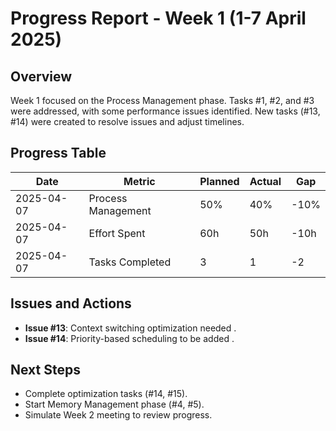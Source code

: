 # Progress Report - Week 1 (1-7 April 2025)

## Overview
Week 1 focused on the Process Management phase. Tasks #1, #2, and #3 were addressed, with some performance issues identified. New tasks (#13, #14) were created to resolve issues and adjust timelines.

## Progress Table
| Date       | Metric             | Planned | Actual | Gap   |
|------------|--------------------|---------|--------|-------|
| 2025-04-07 | Process Management | 50%     | 40%    | -10%  |
| 2025-04-07 | Effort Spent       | 60h     | 50h    | -10h  |
| 2025-04-07 | Tasks Completed    | 3       | 1      | -2    |

## Issues and Actions
- **Issue #13**: Context switching optimization needed .
- **Issue #14**: Priority-based scheduling to be added .


## Next Steps
- Complete optimization tasks (#14, #15).
- Start Memory Management phase (#4, #5).
- Simulate Week 2 meeting to review progress.
